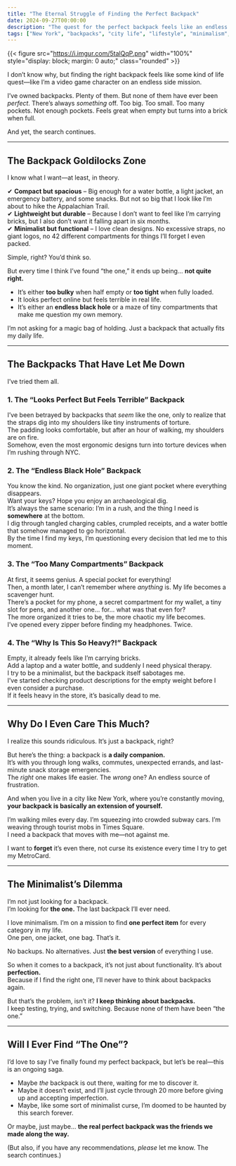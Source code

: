 ```yaml
---
title: "The Eternal Struggle of Finding the Perfect Backpack"
date: 2024-09-27T00:00:00
description: "The quest for the perfect backpack feels like an endless life mission. From too many pockets to uncomfortable straps, the search continues."
tags: ["New York", "backpacks", "city life", "lifestyle", "minimalism", "product reviews"]
---
```

{{< figure src="https://i.imgur.com/5talQqP.png" width="100%" style="display: block; margin: 0 auto;" class="rounded" >}}

I don’t know why, but finding the right backpack feels like some kind of life quest—like I’m a video game character on an endless side mission.

I’ve owned backpacks. Plenty of them. But none of them have ever been *perfect*. There’s always *something* off. Too big. Too small. Too many pockets. Not enough pockets. Feels great when empty but turns into a brick when full.

And yet, the search continues.

---

## **The Backpack Goldilocks Zone**

I know what I want—at least, in theory.

✔ **Compact but spacious** – Big enough for a water bottle, a light jacket, an emergency battery, and some snacks. But not so big that I look like I’m about to hike the Appalachian Trail.  
✔ **Lightweight but durable** – Because I don’t want to feel like I’m carrying bricks, but I also don’t want it falling apart in six months.  
✔ **Minimalist but functional** – I love clean designs. No excessive straps, no giant logos, no 42 different compartments for things I’ll forget I even packed.

Simple, right? You’d think so.

But every time I think I’ve found “the one,” it ends up being... **not quite right.**

- It’s either **too bulky** when half empty or **too tight** when fully loaded.  
- It looks perfect online but feels terrible in real life.  
- It’s either an **endless black hole** or a maze of tiny compartments that make me question my own memory.  

I’m not asking for a magic bag of holding. Just a backpack that actually fits my daily life.

---

## **The Backpacks That Have Let Me Down**

I’ve tried them all.

### **1. The “Looks Perfect But Feels Terrible” Backpack**  
I’ve been betrayed by backpacks that *seem* like the one, only to realize that the straps dig into my shoulders like tiny instruments of torture.  
The padding looks comfortable, but after an hour of walking, my shoulders are on fire.  
Somehow, even the most ergonomic designs turn into torture devices when I’m rushing through NYC.

### **2. The “Endless Black Hole” Backpack**  
You know the kind. No organization, just one giant pocket where everything disappears.  
Want your keys? Hope you enjoy an archaeological dig.  
It’s always the same scenario: I’m in a rush, and the thing I need is **somewhere** at the bottom.  
I dig through tangled charging cables, crumpled receipts, and a water bottle that somehow managed to go horizontal.  
By the time I find my keys, I’m questioning every decision that led me to this moment.  

### **3. The “Too Many Compartments” Backpack**  
At first, it seems genius. A special pocket for everything!  
Then, a month later, I can’t remember where *anything* is. My life becomes a scavenger hunt.  
There’s a pocket for my phone, a secret compartment for my wallet, a tiny slot for pens, and another one... for... what was that even for?  
The more organized it tries to be, the more chaotic my life becomes.  
I’ve opened every zipper before finding my headphones. Twice.  

### **4. The “Why Is This So Heavy?!” Backpack**  
Empty, it already feels like I’m carrying bricks.  
Add a laptop and a water bottle, and suddenly I need physical therapy.  
I try to be a minimalist, but the backpack itself sabotages me.  
I’ve started checking product descriptions for the empty weight before I even consider a purchase.  
If it feels heavy in the store, it’s basically dead to me.  

---

## **Why Do I Even Care This Much?**

I realize this sounds ridiculous. It’s just a backpack, right?

But here’s the thing: a backpack is **a daily companion.**  
It’s with you through long walks, commutes, unexpected errands, and last-minute snack storage emergencies.  
The *right* one makes life easier. The *wrong* one? An endless source of frustration.  

And when you live in a city like New York, where you’re constantly moving, **your backpack is basically an extension of yourself.**  

I’m walking miles every day. I’m squeezing into crowded subway cars. I’m weaving through tourist mobs in Times Square.  
I need a backpack that moves with me—not against me.  

I want to **forget** it’s even there, not curse its existence every time I try to get my MetroCard.  

---

## **The Minimalist’s Dilemma**

I’m not just looking for a backpack.  
I’m looking for **the one.** The last backpack I’ll ever need.  

I love minimalism. I’m on a mission to find **one perfect item** for every category in my life.  
One pen, one jacket, one bag. That’s it.  

No backups. No alternatives. Just **the best version** of everything I use.  

So when it comes to a backpack, it’s not just about functionality. It’s about **perfection.**  
Because if I find the right one, I’ll never have to think about backpacks again.  

But that’s the problem, isn’t it? **I keep thinking about backpacks.**  
I keep testing, trying, and switching. Because none of them have been “the one.”  

---

## **Will I Ever Find “The One”?**

I’d love to say I’ve finally found my perfect backpack, but let’s be real—this is an ongoing saga.

- Maybe *the* backpack is out there, waiting for me to discover it.  
- Maybe it doesn’t exist, and I’ll just cycle through 20 more before giving up and accepting imperfection.  
- Maybe, like some sort of minimalist curse, I’m doomed to be haunted by this search forever.  

Or maybe, just maybe... **the real perfect backpack was the friends we made along the way.**  

(But also, if you have any recommendations, *please* let me know. The search continues.)  